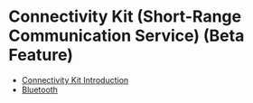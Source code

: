# Connectivity Kit (Short-Range Communication Service) (Beta Feature)

- [Connectivity Kit Introduction](cj-connectivity-kit-intro.md)
- [Bluetooth](bluetooth/README.md)